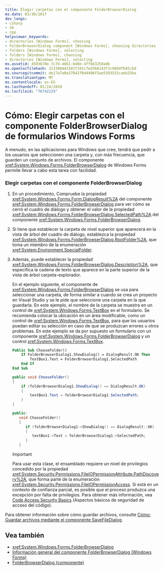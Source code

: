 ```yaml
---
title: Elegir carpetas con el componente FolderBrowserDialog
ms.date: 03/30/2017
dev_langs:
- csharp
- vb
- cpp
helpviewer_keywords:
- directories [Windows Forms], choosing
- FolderBrowserDialog component [Windows Forms], choosing directories
- folders [Windows Forms], selecting
- folders [Windows Forms], choosing
- directories [Windows Forms], selecting
ms.assetid: 4593670e-7c7d-4661-b46b-4ffb63258adb
ms.openlocfilehash: 313388442101f341cfed366143f3c9669fb45cbd
ms.sourcegitcommit: de17a7a0a37042f0d4406f5ae5393531caeb25ba
ms.translationtype: MT
ms.contentlocale: es-ES
ms.lasthandoff: 01/24/2020
ms.locfileid: "76742229"
---
```

# <a name="how-to-choose-folders-with-the-windows-forms-folderbrowserdialog-component"></a>Cómo: Elegir carpetas con el componente FolderBrowserDialog de formularios Windows Forms

A menudo, en las aplicaciones para Windows que cree, tendrá que pedir a los usuarios que seleccionen una carpeta y, con más frecuencia, que guarden un conjunto de archivos. El componente <xref:System.Windows.Forms.FolderBrowserDialog> de Windows Forms permite llevar a cabo esta tarea con facilidad.

### <a name="to-choose-folders-with-the-folderbrowserdialog-component"></a>Elegir carpetas con el componente FolderBrowserDialog

1. En un procedimiento, Compruebe la propiedad <xref:System.Windows.Forms.Form.DialogResult%2A> del componente <xref:System.Windows.Forms.FolderBrowserDialog> para ver cómo se cerró el cuadro de diálogo y obtener el valor de la propiedad <xref:System.Windows.Forms.FolderBrowserDialog.SelectedPath%2A> del componente <xref:System.Windows.Forms.FolderBrowserDialog>.

2. Si tiene que establecer la carpeta de nivel superior que aparecerá en la vista de árbol del cuadro de diálogo, establezca la propiedad <xref:System.Windows.Forms.FolderBrowserDialog.RootFolder%2A>, que toma un miembro de la enumeración <xref:System.Environment.SpecialFolder>.

3. Además, puede establecer la propiedad <xref:System.Windows.Forms.FolderBrowserDialog.Description%2A>, que especifica la cadena de texto que aparece en la parte superior de la vista de árbol carpeta-explorador.

    En el ejemplo siguiente, el componente de <xref:System.Windows.Forms.FolderBrowserDialog> se usa para seleccionar una carpeta, de forma similar a cuando se crea un proyecto en Visual Studio y se le pide que seleccione una carpeta en la que guardarla. En este ejemplo, el nombre de la carpeta se muestra en un control de <xref:System.Windows.Forms.TextBox> en el formulario. Se recomienda colocar la ubicación en un área modificable, como un control de <xref:System.Windows.Forms.TextBox>, para que los usuarios puedan editar su selección en caso de que se produzcan errores u otros problemas. En este ejemplo se da por supuesto un formulario con un componente <xref:System.Windows.Forms.FolderBrowserDialog> y un control <xref:System.Windows.Forms.TextBox>.

    ```vb
    Public Sub ChooseFolder()
        If FolderBrowserDialog1.ShowDialog() = DialogResult.OK Then
            TextBox1.Text = FolderBrowserDialog1.SelectedPath
        End If
    End Sub
    ```

    ```csharp
    public void ChooseFolder()
    {
        if (folderBrowserDialog1.ShowDialog() == DialogResult.OK)
        {
            textBox1.Text = folderBrowserDialog1.SelectedPath;
        }
    }
    ```

    ```cpp
    public:
       void ChooseFolder()
       {
          if (folderBrowserDialog1->ShowDialog() == DialogResult::OK)
          {
             textBox1->Text = folderBrowserDialog1->SelectedPath;
          }
       }
    ```

    > [!IMPORTANT]
    > Para usar esta clase, el ensamblado requiere un nivel de privilegios concedido por la propiedad <xref:System.Security.Permissions.FileIOPermissionAttribute.PathDiscovery%2A>, que forma parte de la enumeración <xref:System.Security.Permissions.FileIOPermissionAccess>. Si está en un contexto de confianza parcial, es posible que el proceso produzca una excepción por falta de privilegios. Para obtener más información, vea [Code Access Security Basics](../../misc/code-access-security-basics.md) (Aspectos básicos de seguridad de acceso del código).

Para obtener información sobre cómo guardar archivos, consulte [Cómo: Guardar archivos mediante el componente SaveFileDialog](how-to-save-files-using-the-savefiledialog-component.md).

## <a name="see-also"></a>Vea también

- <xref:System.Windows.Forms.FolderBrowserDialog>
- [Información general del componente FolderBrowserDialog (Windows Forms)](folderbrowserdialog-component-overview-windows-forms.md)
- [FolderBrowserDialog (componente)](folderbrowserdialog-component-windows-forms.md)
